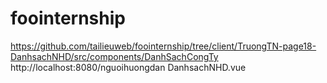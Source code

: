 # foointernship
https://github.com/tailieuweb/foointernship/tree/client/TruongTN-page18-DanhsachNHD/src/components/DanhSachCongTy
http://localhost:8080/nguoihuongdan
DanhsachNHD.vue
